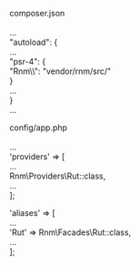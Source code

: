 composer.json<br>
<br>
...<br>
"autoload": {<br>
        ...<br>
        "psr-4": {<br>
            "Rnm\\\\": "vendor/rnm/src/"<br>
        }<br>
        ...<br>
    }<br>
...<br>
        
config/app.php<br>
<br>
...<br>
'providers' => [<br>
    ...<br>
    Rnm\Providers\Rut::class,<br>
    ...<br>
];<br>

'aliases' => [<br>
    ...<br>
    'Rut' => Rnm\Facades\Rut::class,<br>
    ...<br>
];<br>
